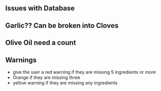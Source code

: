 ## Issues with Database

## Garlic?? Can be broken into Cloves
## Olive Oil need a count 

## Warnings
* give the user a red warning if they are missing 5 ingredients or more
* Orange if they are missing three
* yellow warning if they are missing any ingredients

